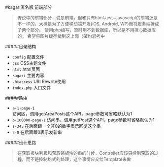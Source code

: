 #kagari匿名版 前端部分

>传说中的前端部分，说是前端，但和只有html+css+javascript的前端还是不一样的，大概是为了方便移动端开发(iOS, Android, WP)而将服务端拆成了两个部分。
>使用php编写，暂时用不到数据库，所以是不用担心数据库的。
>希望将图片缓存做到这上面（架构思考中


#####目录结构

* `config` 配置文件 
* `css` CSS主题文件
* `html` html页面
* `kagari` 主要内容
* `.htaccess` URI Rewrite使用
* `index.php` 入口文件

#####路由    

* `a-1-page-1`    
访问区，调用getAreaPosts这个API，page参数可省略默认为1
* `p-100000-page-1`
访问串。调用getPost这个API，page参数可省略默认为1
* `s-345`
在后面跟一个非0的数字表示回复这个串     
* `s-0`
在后面跟0表示发新串    

#####设计思路

>在获取板块列表和获取某板块的串的时候，Controller应该只控制获取的过程，而不是控制格式的处理，这个事情应交给Template来做